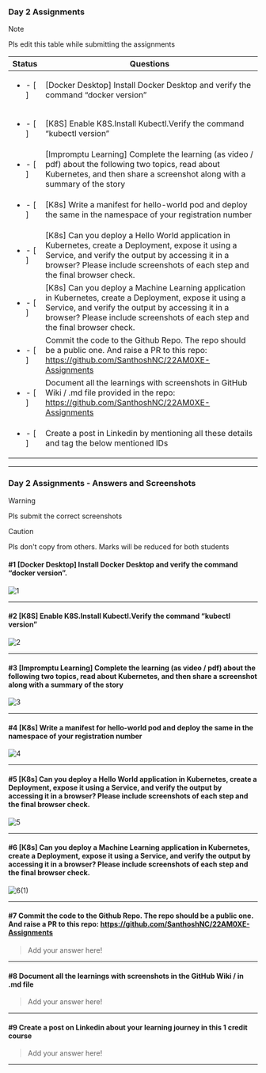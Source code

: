 ### Day 2 Assignments

> [!NOTE]
> Pls edit this table while submitting the assignments

| Status         | Questions     | 
|----------------|---------------|
| <ul><li>- [ ] </li></ul> | [Docker Desktop] Install Docker Desktop and verify the command “docker version” |
| <ul><li>- [ ] </li></ul> | [K8S] Enable K8S.Install Kubectl.Verify the command “kubectl version” |
| <ul><li>- [ ] </li></ul> | [Impromptu Learning] Complete the learning (as video / pdf) about the following two topics, read about Kubernetes, and then share a screenshot along with a summary of the story |
| <ul><li>- [ ] </li></ul> | [K8s] Write a manifest for hello-world pod and deploy the same in the namespace of your registration number |
| <ul><li>- [ ] </li></ul> | [K8s] Can you deploy a Hello World application in Kubernetes, create a Deployment, expose it using a Service, and verify the output by accessing it in a browser? Please include screenshots of each step and the final browser check. |
| <ul><li>- [ ] </li></ul> | [K8s] Can you deploy a Machine Learning application in Kubernetes, create a Deployment, expose it using a Service, and verify the output by accessing it in a browser? Please include screenshots of each step and the final browser check.  |
| <ul><li>- [ ] </li></ul> | Commit the code to the Github Repo. The repo should be a public one. And raise a PR to this repo: https://github.com/SanthoshNC/22AM0XE-Assignments |
| <ul><li>- [ ] </li></ul> | Document all the learnings with screenshots in GitHub Wiki / .md file provided in the repo: https://github.com/SanthoshNC/22AM0XE-Assignments |
| <ul><li>- [ ] </li></ul> | Create a post in Linkedin by mentioning all these details and tag the below mentioned IDs |

***

### Day 2 Assignments - Answers and Screenshots

> [!WARNING]
> Pls submit the correct screenshots

> [!CAUTION]
> Pls don't copy from others. Marks will be reduced for both students

#### #1 [Docker Desktop] Install Docker Desktop and verify the command “docker version”.
![1](https://github.com/user-attachments/assets/95794596-9394-4be2-8e74-e9b9f7e6afe3)



***

#### #2 [K8S] Enable K8S.Install Kubectl.Verify the command “kubectl version”
![2](https://github.com/user-attachments/assets/f9331e6e-4ecd-4f06-a794-d8e0e32f684c)


***

#### #3 [Impromptu Learning] Complete the learning (as video / pdf) about the following two topics, read about Kubernetes, and then share a screenshot along with a summary of the story
![3](https://github.com/user-attachments/assets/822b3bef-c804-4e09-820e-2fb942404d8b)


***

#### #4 [K8s] Write a manifest for hello-world pod and deploy the same in the namespace of your registration number
![4](https://github.com/user-attachments/assets/7ac27a86-b053-432a-907c-4d9823d3d4b6)

***

#### #5 [K8s] Can you deploy a Hello World application in Kubernetes, create a Deployment, expose it using a Service, and verify the output by accessing it in a browser? Please include screenshots of each step and the final browser check.
![5](https://github.com/user-attachments/assets/2469cd0d-761d-4c76-ae7d-604f228299fe)


***

#### #6 [K8s] Can you deploy a Machine Learning application in Kubernetes, create a Deployment, expose it using a Service, and verify the output by accessing it in a browser? Please include screenshots of each step and the final browser check.
![6(1)](https://github.com/user-attachments/assets/9eefc3ae-4bb7-439d-8578-6e2fb46ce599)


***

#### #7 Commit the code to the Github Repo. The repo should be a public one. And raise a PR to this repo: https://github.com/SanthoshNC/22AM0XE-Assignments
> Add your answer here!

***

#### #8 Document all the learnings with screenshots in the GitHub Wiki / in .md file
> Add your answer here!

***

#### #9 Create a post on Linkedin about your learning journey in this 1 credit course
> Add your answer here!

***
